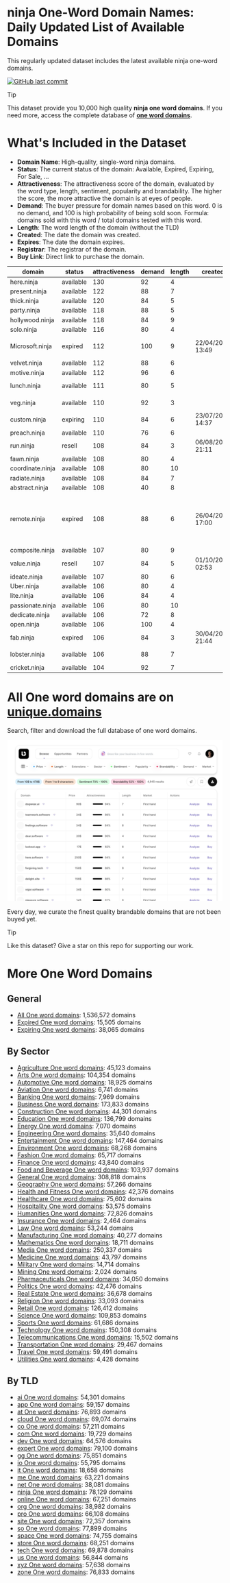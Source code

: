 
# **ninja One-Word Domain Names**: Daily Updated List of Available Domains

This regularly updated dataset includes the latest available ninja one-word domains.

[![GitHub last commit](https://img.shields.io/github/last-commit/UniqueDomains/ninja-oneword-domains.svg?style=flat)]() 

> [!TIP]
> This dataset provide you 10,000 high quality **ninja one word domains**.
> If you need more, access the complete database of **[one word domains](https://unique.domains?utm_source=github&utm_medium=dataset&utm_campaign=ninja&utm_content=description.top)**.

# What's Included in the Dataset

- **Domain Name**: High-quality, single-word ninja domains.
- **Status**: The current status of the domain: Available, Expired, Expiring, For Sale, ...
- **Attractiveness**: The attractiveness score of the domain, evaluated by the word type, length, sentiment, popularity and brandability. The higher the score, the more attractive the domain is at eyes of people.
- **Demand**: The buyer pressure for domain names based on this word. 0 is no demand, and 100 is high probability of being sold soon. Formula: domains sold with this word / total domains tested with this word.
- **Length**: The word length of the domain (without the TLD)
- **Created**: The date the domain was created.
- **Expires**: The date the domain expires.
- **Registrar**: The registrar of the domain.
- **Buy Link**: Direct link to purchase the domain.

| domain           | status    | attractiveness | demand | length | created          | expires          | registrar                                                          | sectors                                      |
| ---------------- | --------- | -------------- | ------ | ------ | ---------------- | ---------------- | ------------------------------------------------------------------ | -------------------------------------------- |
| here.ninja       | available | 130            | 92     | 4      |                  |                  |                                                                    | General,Media,Technology,Travel              |
| present.ninja    | available | 122            | 88     | 7      |                  |                  |                                                                    | Business,Education,Media                     |
| thick.ninja      | available | 120            | 84     | 5      |                  |                  |                                                                    | Fashion,Food and Beverage,Media              |
| party.ninja      | available | 118            | 88     | 5      |                  |                  |                                                                    | Entertainment,Hospitality,Retail             |
| hollywood.ninja  | available | 118            | 84     | 9      |                  |                  |                                                                    | Entertainment,Media,Travel                   |
| solo.ninja       | available | 116            | 80     | 4      |                  |                  |                                                                    | Entertainment,Media,Technology               |
| Microsoft.ninja  | expired   | 112            | 100    | 9      | 22/04/2014 13:49 | 22/04/2025 13:49 | Nom-iq Ltd. dba COM LAUDE                                          | Business,Education,Technology                |
| velvet.ninja     | available | 112            | 88     | 6      |                  |                  |                                                                    | Arts,Fashion,Retail                          |
| motive.ninja     | available | 112            | 96     | 6      |                  |                  |                                                                    | Business,Law,Media                           |
| lunch.ninja      | available | 111            | 80     | 5      |                  |                  |                                                                    | Food and Beverage,General,Hospitality,Retail |
| veg.ninja        | available | 110            | 92     | 3      |                  |                  |                                                                    | Food and Beverage,Health and Fitness         |
| custom.ninja     | expiring  | 110            | 84     | 6      | 23/07/2021 14:37 | 23/07/2025 14:37 | Dynadot Inc                                                        | Business,Retail,Technology                   |
| preach.ninja     | available | 110            | 76     | 6      |                  |                  |                                                                    | Education,Humanities,Religion                |
| run.ninja        | resell    | 108            | 84     | 3      | 06/08/2016 21:11 | 06/08/2025 21:11 | GoDaddy.com, LLC                                                   | Health and Fitness,Sports,Technology         |
| fawn.ninja       | available | 108            | 80     | 4      |                  |                  |                                                                    | Arts                                         |
| coordinate.ninja | available | 108            | 80     | 10     |                  |                  |                                                                    | Business,Education,Technology                |
| radiate.ninja    | available | 108            | 84     | 7      |                  |                  |                                                                    | Arts,Entertainment,Media                     |
| abstract.ninja   | available | 108            | 40     | 8      |                  |                  |                                                                    | Arts,Humanities,Science                      |
| remote.ninja     | expired   | 108            | 88     | 6      | 26/04/2024 17:00 | 26/04/2025 17:00 | Domain Science Kutatási Szolgáltató Korlátolt Felelősségű Társaság | Business,Technology,Travel                   |
| composite.ninja  | available | 107            | 80     | 9      |                  |                  |                                                                    | Engineering,Science                          |
| value.ninja      | resell    | 107            | 84     | 5      | 01/10/2021 02:53 | 01/10/2025 02:53 | Dynadot Inc                                                        | Business,Finance,Retail                      |
| ideate.ninja     | available | 107            | 80     | 6      |                  |                  |                                                                    | Arts,Business,Technology                     |
| Uber.ninja       | available | 106            | 80     | 4      |                  |                  |                                                                    | Business,Technology,Transportation           |
| lite.ninja       | available | 106            | 84     | 4      |                  |                  |                                                                    | Food and Beverage                            |
| passionate.ninja | available | 106            | 80     | 10     |                  |                  |                                                                    | Arts                                         |
| dedicate.ninja   | available | 106            | 72     | 8      |                  |                  |                                                                    | Arts,Business,Education                      |
| open.ninja       | available | 106            | 100    | 4      |                  |                  |                                                                    | Religion                                     |
| fab.ninja        | expired   | 106            | 84     | 3      | 30/04/2024 21:44 | 30/04/2025 21:44 | NameCheap, Inc.                                                    | Entertainment,Fashion,Media                  |
| lobster.ninja    | available | 106            | 88     | 7      |                  |                  |                                                                    | Food and Beverage,Hospitality,Retail         |
| cricket.ninja    | available | 104            | 92     | 7      |                  |                  |                                                                    | Entertainment,Media,Sports                   |

# All One word domains are on [unique.domains](https://unique.domains?utm_source=github&utm_medium=dataset&utm_campaign=ninja&utm_content=description.bottom)

Search, filter and download the full database of one word domains.

[![Access the only remaining good domain names, before your competitors.](https://github.com/UniqueDomains/ninja-oneword-domains/blob/main/unique.domains.jpg?raw=true)](https://unique.domains?utm_source=github&utm_medium=dataset&utm_campaign=ninja&utm_content=description.image)

Every day, we curate the finest quality brandable domains that are not been buyed yet.

> [!TIP]
> Like this dataset? Give a star on this repo for supporting our work.

# More One Word Domains

## General

- [All One word domains](https://github.com/UniqueDomains/oneword-domains): 1,536,572 domains
- [Expired One word domains](https://github.com/UniqueDomains/expired-oneword-domains): 15,505 domains
- [Expiring One word domains](https://github.com/UniqueDomains/expiring-oneword-domains): 38,065 domains
## By Sector

- [Agriculture One word domains](https://github.com/UniqueDomains/agriculture-oneword-domains): 45,123 domains
- [Arts One word domains](https://github.com/UniqueDomains/arts-oneword-domains): 104,354 domains
- [Automotive One word domains](https://github.com/UniqueDomains/automotive-oneword-domains): 18,925 domains
- [Aviation One word domains](https://github.com/UniqueDomains/aviation-oneword-domains): 6,741 domains
- [Banking One word domains](https://github.com/UniqueDomains/banking-oneword-domains): 7,969 domains
- [Business One word domains](https://github.com/UniqueDomains/business-oneword-domains): 173,833 domains
- [Construction One word domains](https://github.com/UniqueDomains/construction-oneword-domains): 44,301 domains
- [Education One word domains](https://github.com/UniqueDomains/education-oneword-domains): 136,799 domains
- [Energy One word domains](https://github.com/UniqueDomains/energy-oneword-domains): 7,070 domains
- [Engineering One word domains](https://github.com/UniqueDomains/engineering-oneword-domains): 35,640 domains
- [Entertainment One word domains](https://github.com/UniqueDomains/entertainment-oneword-domains): 147,464 domains
- [Environment One word domains](https://github.com/UniqueDomains/environment-oneword-domains): 68,268 domains
- [Fashion One word domains](https://github.com/UniqueDomains/fashion-oneword-domains): 65,717 domains
- [Finance One word domains](https://github.com/UniqueDomains/finance-oneword-domains): 43,840 domains
- [Food and Beverage One word domains](https://github.com/UniqueDomains/food-and-beverage-oneword-domains): 103,937 domains
- [General One word domains](https://github.com/UniqueDomains/general-oneword-domains): 308,818 domains
- [Geography One word domains](https://github.com/UniqueDomains/geography-oneword-domains): 57,266 domains
- [Health and Fitness One word domains](https://github.com/UniqueDomains/health-and-fitness-oneword-domains): 42,376 domains
- [Healthcare One word domains](https://github.com/UniqueDomains/healthcare-oneword-domains): 75,602 domains
- [Hospitality One word domains](https://github.com/UniqueDomains/hospitality-oneword-domains): 53,575 domains
- [Humanities One word domains](https://github.com/UniqueDomains/humanities-oneword-domains): 72,826 domains
- [Insurance One word domains](https://github.com/UniqueDomains/insurance-oneword-domains): 2,464 domains
- [Law One word domains](https://github.com/UniqueDomains/law-oneword-domains): 53,244 domains
- [Manufacturing One word domains](https://github.com/UniqueDomains/manufacturing-oneword-domains): 40,277 domains
- [Mathematics One word domains](https://github.com/UniqueDomains/mathematics-oneword-domains): 18,711 domains
- [Media One word domains](https://github.com/UniqueDomains/media-oneword-domains): 250,337 domains
- [Medicine One word domains](https://github.com/UniqueDomains/medicine-oneword-domains): 43,797 domains
- [Military One word domains](https://github.com/UniqueDomains/military-oneword-domains): 14,714 domains
- [Mining One word domains](https://github.com/UniqueDomains/mining-oneword-domains): 2,024 domains
- [Pharmaceuticals One word domains](https://github.com/UniqueDomains/pharmaceuticals-oneword-domains): 34,050 domains
- [Politics One word domains](https://github.com/UniqueDomains/politics-oneword-domains): 42,476 domains
- [Real Estate One word domains](https://github.com/UniqueDomains/real-estate-oneword-domains): 36,678 domains
- [Religion One word domains](https://github.com/UniqueDomains/religion-oneword-domains): 33,093 domains
- [Retail One word domains](https://github.com/UniqueDomains/retail-oneword-domains): 126,412 domains
- [Science One word domains](https://github.com/UniqueDomains/science-oneword-domains): 109,853 domains
- [Sports One word domains](https://github.com/UniqueDomains/sports-oneword-domains): 61,686 domains
- [Technology One word domains](https://github.com/UniqueDomains/technology-oneword-domains): 150,308 domains
- [Telecommunications One word domains](https://github.com/UniqueDomains/telecommunications-oneword-domains): 15,502 domains
- [Transportation One word domains](https://github.com/UniqueDomains/transportation-oneword-domains): 29,467 domains
- [Travel One word domains](https://github.com/UniqueDomains/travel-oneword-domains): 59,491 domains
- [Utilities One word domains](https://github.com/UniqueDomains/utilities-oneword-domains): 4,428 domains
## By TLD

- [ai One word domains](https://github.com/UniqueDomains/ai-oneword-domains): 54,301 domains
- [app One word domains](https://github.com/UniqueDomains/app-oneword-domains): 59,157 domains
- [at One word domains](https://github.com/UniqueDomains/at-oneword-domains): 76,893 domains
- [cloud One word domains](https://github.com/UniqueDomains/cloud-oneword-domains): 69,074 domains
- [co One word domains](https://github.com/UniqueDomains/co-oneword-domains): 57,211 domains
- [com One word domains](https://github.com/UniqueDomains/com-oneword-domains): 19,729 domains
- [dev One word domains](https://github.com/UniqueDomains/dev-oneword-domains): 64,576 domains
- [expert One word domains](https://github.com/UniqueDomains/expert-oneword-domains): 79,100 domains
- [gg One word domains](https://github.com/UniqueDomains/gg-oneword-domains): 75,851 domains
- [io One word domains](https://github.com/UniqueDomains/io-oneword-domains): 55,795 domains
- [it One word domains](https://github.com/UniqueDomains/it-oneword-domains): 18,658 domains
- [me One word domains](https://github.com/UniqueDomains/me-oneword-domains): 63,221 domains
- [net One word domains](https://github.com/UniqueDomains/net-oneword-domains): 38,081 domains
- [ninja One word domains](https://github.com/UniqueDomains/ninja-oneword-domains): 78,129 domains
- [online One word domains](https://github.com/UniqueDomains/online-oneword-domains): 67,251 domains
- [org One word domains](https://github.com/UniqueDomains/org-oneword-domains): 38,982 domains
- [pro One word domains](https://github.com/UniqueDomains/pro-oneword-domains): 66,108 domains
- [site One word domains](https://github.com/UniqueDomains/site-oneword-domains): 72,357 domains
- [so One word domains](https://github.com/UniqueDomains/so-oneword-domains): 77,899 domains
- [space One word domains](https://github.com/UniqueDomains/space-oneword-domains): 74,755 domains
- [store One word domains](https://github.com/UniqueDomains/store-oneword-domains): 68,251 domains
- [tech One word domains](https://github.com/UniqueDomains/tech-oneword-domains): 69,878 domains
- [us One word domains](https://github.com/UniqueDomains/us-oneword-domains): 56,844 domains
- [xyz One word domains](https://github.com/UniqueDomains/xyz-oneword-domains): 57,638 domains
- [zone One word domains](https://github.com/UniqueDomains/zone-oneword-domains): 76,833 domains
        